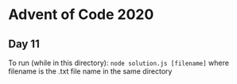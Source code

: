 # Advent of Code 2020
## Day 11

To run (while in this directory):
`node solution.js [filename]` where filename is the .txt file name in the same directory
